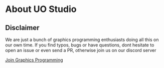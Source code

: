 # About UO Studio

## Disclaimer

We are just a bunch of graphics programming enthusiasts doing all this on our own time.
If you find typos, bugs or have questions, dont hesitate to open an issue or even send a PR, otherwise join us on our discord server

[Join Graphics Programming](https://discord.gg/6mgNGk7)